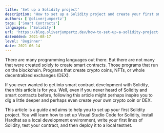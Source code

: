 ```yaml
---
title: 'Set up a Solidity project'
description: 'How to set up a Solidity project and create your first smart contract'
authors: ['@oliverjumpertz']
tags: ['Smart Contracts']
languages: ['Solidity']
url: 'https://blog.oliverjumpertz.dev/how-to-set-up-a-solidity-project-and-create-your-first-smart-contract'
dateAdded: 2021-08-17
level: 'Beginner'
date: 2021-06-14
---
```


There are many programming languages out there. But there are not many that were created solely to create smart contracts. Those programs that run on the blockchain. Programs that create crypto coins, NFTs, or whole decentralized exchanges (DEX).

If you ever wanted to get into smart contract development with Solidity, then this article is for you. Well, even if you never heard of Solidity and smart contracts before, following this article might perhaps inspire you to dig a little deeper and perhaps even create your own crypto coin or DEX.

This article is a guide and aims to help you to set up your first Solidity project. You will learn how to set up Visual Studio Code for Solidity, install Hardhat as a local development environment, write your first lines of Solidity, test your contract, and then deploy it to a local testnet.